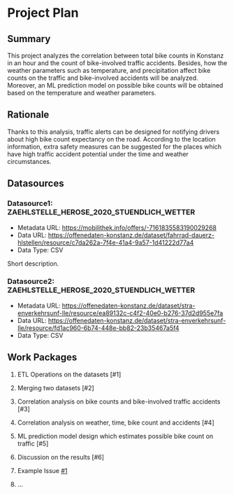 # Project Plan

## Summary

<!-- Describe your data science project in max. 5 sentences. -->
This project analyzes the correlation between total bike counts in Konstanz in an hour and the count of bike-involved traffic accidents. Besides, how the weather parameters such as temperature, and precipitation affect bike counts on the traffic and bike-involved accidents will be analyzed. Moreover, an ML prediction model on possible bike counts will be obtained based on the temperature and weather parameters. 

## Rationale

<!-- Outline the impact of the analysis, e.g. which pains it solves. -->
Thanks to this analysis, traffic alerts can be designed for notifying drivers about high bike count expectancy on the road. According to the location information, extra safety measures can be suggested for the places which have high traffic accident potential under the time and weather circumstances.

## Datasources

<!-- Describe each datasources you plan to use in a section. Use the prefic "DatasourceX" where X is the id of the datasource. -->

### Datasource1: ZAEHLSTELLE_HEROSE_2020_STUENDLICH_WETTER
* Metadata URL: https://mobilithek.info/offers/-7161835583190029268
* Data URL: https://offenedaten-konstanz.de/dataset/fahrrad-dauerz-hlstellen/resource/c7da262a-7f4e-41a4-9a57-1d41222d77a4
* Data Type: CSV

Short description.

### Datasource2: ZAEHLSTELLE_HEROSE_2020_STUENDLICH_WETTER
* Metadata URL: https://offenedaten-konstanz.de/dataset/stra-enverkehrsunf-lle/resource/ea89132c-c4f2-40e0-b276-37d2d955e7fa
* Data URL: https://offenedaten-konstanz.de/dataset/stra-enverkehrsunf-lle/resource/fd1ac960-6b74-448e-bb82-23b35467a5f4
* Data Type: CSV

## Work Packages

<!-- List of work packages ordered sequentially, each pointing to an issue with more details. -->
1. ETL Operations on the datasets [#1]
2. Merging two datasets [#2]
3. Correlation analysis on bike counts and bike-involved traffic accidents [#3]
4. Correlation analysis on weather, time, bike count and accidents [#4]
5. ML prediction model design which estimates possible bike count on traffic [#5]
6. Discussion on the results [#6]

8. Example Issue [#1][i1]
9. ...

[i1]: https://github.com/jvalue/2023-amse-template/issues/19
[i2]: https://github.com/jvalue/2023-amse-template/issues/20
[i3]: https://github.com/jvalue/2023-amse-template/issues/21
[i4]: https://github.com/jvalue/2023-amse-template/issues/22
[i5]: https://github.com/jvalue/2023-amse-template/issues/23
[i6]: https://github.com/jvalue/2023-amse-template/issues/24
